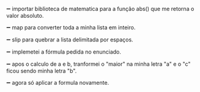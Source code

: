 :heavy_minus_sign: importar biblioteca de matematica para a função abs() que me retorna o valor absoluto.

:heavy_minus_sign: map para converter toda a minha lista em inteiro.

:heavy_minus_sign: slip para quebrar a lista delimitada por espaços.

:heavy_minus_sign: implemetei a fórmula pedida no enunciado.

:heavy_minus_sign: apos o calculo de a e b, tranformei o "maior" na minha letra "a" e o "c" ficou sendo minha letra "b".

:heavy_minus_sign: agora só aplicar a formula novamente.
